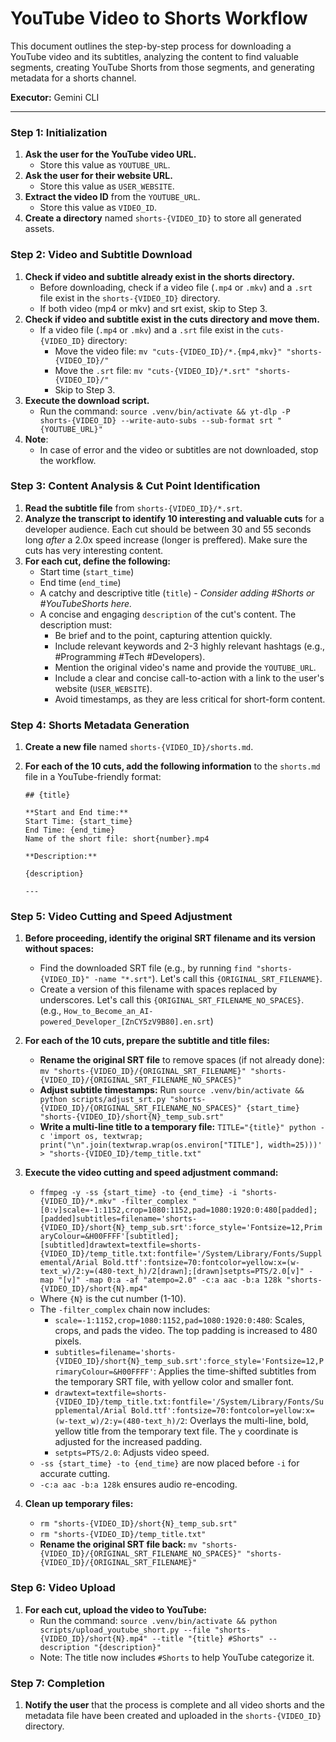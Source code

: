 # YouTube Video to Shorts Workflow

This document outlines the step-by-step process for downloading a YouTube video and its subtitles, analyzing the content to find valuable segments, creating YouTube Shorts from those segments, and generating metadata for a shorts channel.

**Executor:** Gemini CLI

---

### **Step 1: Initialization**

1.  **Ask the user for the YouTube video URL.**
    *   Store this value as `YOUTUBE_URL`.
2.  **Ask the user for their website URL.**
    *   Store this value as `USER_WEBSITE`.
3.  **Extract the video ID** from the `YOUTUBE_URL`.
    *   Store this value as `VIDEO_ID`.
4.  **Create a directory** named `shorts-{VIDEO_ID}` to store all generated assets.

### **Step 2: Video and Subtitle Download**

1.  **Check if video and subtitle already exist in the shorts directory.**
    *   Before downloading, check if a video file (`.mp4` or `.mkv`) and a `.srt` file exist in the `shorts-{VIDEO_ID}` directory.
    *   If both video (mp4 or mkv) and srt exist, skip to Step 3.
2.  **Check if video and subtitle exist in the cuts directory and move them.**
    *   If a video file (`.mp4` or `.mkv`) and a `.srt` file exist in the `cuts-{VIDEO_ID}` directory:
        *   Move the video file: `mv "cuts-{VIDEO_ID}/*.{mp4,mkv}" "shorts-{VIDEO_ID}/"`
        *   Move the `.srt` file: `mv "cuts-{VIDEO_ID}/*.srt" "shorts-{VIDEO_ID}/"`
        *   Skip to Step 3.
3.  **Execute the download script.**
    *   Run the command: `source .venv/bin/activate && yt-dlp -P shorts-{VIDEO_ID} --write-auto-subs --sub-format srt "{YOUTUBE_URL}"`
4.  **Note**:
    *   In case of error and the video or subtitles are not downloaded, stop the workflow.

### **Step 3: Content Analysis & Cut Point Identification**

1.  **Read the subtitle file** from `shorts-{VIDEO_ID}/*.srt`.
2.  **Analyze the transcript to identify 10 interesting and valuable cuts** for a developer audience. Each cut should be between 30 and 55 seconds long *after* a 2.0x speed increase (longer is preffered). Make sure the cuts has very interesting content.
3.  **For each cut, define the following:**
    *   Start time (`start_time`)
    *   End time (`end_time`)
    *   A catchy and descriptive title (`title`) - *Consider adding #Shorts or #YouTubeShorts here.*
    *   A concise and engaging `description` of the cut's content. The description must:
        *   Be brief and to the point, capturing attention quickly.
        *   Include relevant keywords and 2-3 highly relevant hashtags (e.g., #Programming #Tech #Developers).
        *   Mention the original video's name and provide the `YOUTUBE_URL`.
        *   Include a clear and concise call-to-action with a link to the user's website (`USER_WEBSITE`).
        *   Avoid timestamps, as they are less critical for short-form content.

### **Step 4: Shorts Metadata Generation**

1.  **Create a new file** named `shorts-{VIDEO_ID}/shorts.md`.
2.  **For each of the 10 cuts, add the following information** to the `shorts.md` file in a YouTube-friendly format:

    ```
    ## {title}

    **Start and End time:**
    Start Time: {start_time}
    End Time: {end_time}
    Name of the short file: short{number}.mp4

    **Description:**

    {description}

    ---
    ```

### **Step 5: Video Cutting and Speed Adjustment**

1.  **Before proceeding, identify the original SRT filename and its version without spaces:**
    *   Find the downloaded SRT file (e.g., by running `find "shorts-{VIDEO_ID}" -name "*.srt"`). Let's call this `{ORIGINAL_SRT_FILENAME}`.
    *   Create a version of this filename with spaces replaced by underscores. Let's call this `{ORIGINAL_SRT_FILENAME_NO_SPACES}`. (e.g., `How_to_Become_an_AI-powered_Developer_[ZnCY5zV9B80].en.srt`)

2.  **For each of the 10 cuts, prepare the subtitle and title files:**
    *   **Rename the original SRT file** to remove spaces (if not already done): `mv "shorts-{VIDEO_ID}/{ORIGINAL_SRT_FILENAME}" "shorts-{VIDEO_ID}/{ORIGINAL_SRT_FILENAME_NO_SPACES}"`
    *   **Adjust subtitle timestamps:** Run `source .venv/bin/activate && python scripts/adjust_srt.py "shorts-{VIDEO_ID}/{ORIGINAL_SRT_FILENAME_NO_SPACES}" {start_time} "shorts-{VIDEO_ID}/short{N}_temp_sub.srt"`
    *   **Write a multi-line title to a temporary file:** `TITLE="{title}" python -c 'import os, textwrap; print("\n".join(textwrap.wrap(os.environ["TITLE"], width=25)))' > "shorts-{VIDEO_ID}/temp_title.txt"`

3.  **Execute the video cutting and speed adjustment command:**
    *   `ffmpeg -y -ss {start_time} -to {end_time} -i "shorts-{VIDEO_ID}/*.mkv" -filter_complex "[0:v]scale=-1:1152,crop=1080:1152,pad=1080:1920:0:480[padded];[padded]subtitles=filename='shorts-{VIDEO_ID}/short{N}_temp_sub.srt':force_style='Fontsize=12,PrimaryColour=&H00FFFF'[subtitled];[subtitled]drawtext=textfile=shorts-{VIDEO_ID}/temp_title.txt:fontfile='/System/Library/Fonts/Supplemental/Arial Bold.ttf':fontsize=70:fontcolor=yellow:x=(w-text_w)/2:y=(480-text_h)/2[drawn];[drawn]setpts=PTS/2.0[v]" -map "[v]" -map 0:a -af "atempo=2.0" -c:a aac -b:a 128k "shorts-{VIDEO_ID}/short{N}.mp4"`
    *   Where `{N}` is the cut number (1-10).
    *   The `-filter_complex` chain now includes:
        *   `scale=-1:1152,crop=1080:1152,pad=1080:1920:0:480`: Scales, crops, and pads the video. The top padding is increased to 480 pixels.
        *   `subtitles=filename='shorts-{VIDEO_ID}/short{N}_temp_sub.srt':force_style='Fontsize=12,PrimaryColour=&H00FFFF'`: Applies the time-shifted subtitles from the temporary SRT file, with yellow color and smaller font.
        *   `drawtext=textfile=shorts-{VIDEO_ID}/temp_title.txt:fontfile='/System/Library/Fonts/Supplemental/Arial Bold.ttf':fontsize=70:fontcolor=yellow:x=(w-text_w)/2:y=(480-text_h)/2`: Overlays the multi-line, bold, yellow title from the temporary text file. The `y` coordinate is adjusted for the increased padding.
        *   `setpts=PTS/2.0`: Adjusts video speed.
    *   `-ss {start_time} -to {end_time}` are now placed before `-i` for accurate cutting.
    *   `-c:a aac -b:a 128k` ensures audio re-encoding.

4.  **Clean up temporary files:**
    *   `rm "shorts-{VIDEO_ID}/short{N}_temp_sub.srt"`
    *   `rm "shorts-{VIDEO_ID}/temp_title.txt"`
    *   **Rename the original SRT file back:** `mv "shorts-{VIDEO_ID}/{ORIGINAL_SRT_FILENAME_NO_SPACES}" "shorts-{VIDEO_ID}/{ORIGINAL_SRT_FILENAME}"`


### **Step 6: Video Upload**

1.  **For each cut, upload the video to YouTube:**
    *   Run the command: `source .venv/bin/activate && python scripts/upload_youtube_short.py --file "shorts-{VIDEO_ID}/short{N}.mp4" --title "{title} #Shorts" --description "{description}"`
    *   Note: The title now includes `#Shorts` to help YouTube categorize it.

### **Step 7: Completion**

1.  **Notify the user** that the process is complete and all video shorts and the metadata file have been created and uploaded in the `shorts-{VIDEO_ID}` directory.
